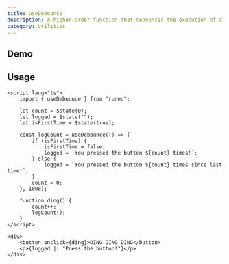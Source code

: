 ```yaml
---
title: useDebounce
description: A higher-order function that debounces the execution of a function.
category: Utilities
---
```


<script>
	import { UseDebounceDemo } from '$lib/components/demos';
</script>

## Demo

<UseDebounceDemo />

## Usage

```svelte
<script lang="ts">
	import { useDebounce } from "runed";

	let count = $state(0);
	let logged = $state("");
	let isFirstTime = $state(true);

	const logCount = useDebounce(() => {
		if (isFirstTime) {
			isFirstTime = false;
			logged = `You pressed the button ${count} times!`;
		} else {
			logged = `You pressed the button ${count} times since last time!`;
		}
		count = 0;
	}, 1000);

	function ding() {
		count++;
		logCount();
	}
</script>

<div>
	<button onclick={ding}>DING DING DING</button>
	<p>{logged || "Press the button!"}</p>
</div>
```
